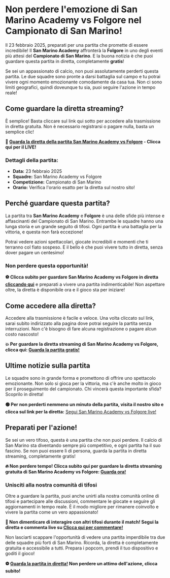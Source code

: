 # Non perdere l'emozione di **San Marino Academy vs Folgore** nel Campionato di San Marino!

Il 23 febbraio 2025, preparati per una partita che promette di essere incredibile! Il **San Marino Academy** affronterà la **Folgore** in uno degli eventi più attesi del **Campionato di San Marino**. E la buona notizia è che puoi guardare questa partita in diretta, completamente **gratis**!

Se sei un appassionato di calcio, non puoi assolutamente perderti questa partita. Le due squadre sono pronte a darsi battaglia sul campo e tu potrai vivere ogni momento emozionante comodamente da casa tua. Non ci sono limiti geografici, quindi doveunque tu sia, puoi seguire l'azione in tempo reale!

## Come guardare la diretta streaming?

È semplice! Basta cliccare sul link qui sotto per accedere alla trasmissione in diretta gratuita. Non è necessario registrarsi o pagare nulla, basta un semplice clic!

**🔴 [Guarda la diretta della partita San Marino Academy vs Folgore](https://tinyurl.com/livestreamfreeo?st=San+Marino+Academy+vs+Folgore&si=gh) - Clicca qui per il LIVE!**

### Dettagli della partita:

- **Data:** 23 febbraio 2025
- **Squadre:** San Marino Academy vs Folgore
- **Competizione:** Campionato di San Marino
- **Orario:** Verifica l'orario esatto per la diretta sul nostro sito!

## Perché guardare questa partita?

La partita tra **San Marino Academy** e **Folgore** è una delle sfide più intense e affascinanti del Campionato di San Marino. Entrambe le squadre hanno una lunga storia e un grande seguito di tifosi. Ogni partita è una battaglia per la vittoria, e questa non farà eccezione!

Potrai vedere azioni spettacolari, giocate incredibili e momenti che ti terranno col fiato sospeso. E il bello è che puoi vivere tutto in diretta, senza dover pagare un centesimo!

### Non perdere questa opportunità!

**⚽️ Clicca subito per guardare San Marino Academy vs Folgore in diretta [cliccando qui](https://tinyurl.com/livestreamfreeo?st=San+Marino+Academy+vs+Folgore&si=gh)** e preparati a vivere una partita indimenticabile! Non aspettare oltre, la diretta è disponibile ora e il gioco sta per iniziare!

## Come accedere alla diretta?

Accedere alla trasmissione è facile e veloce. Una volta cliccato sul link, sarai subito indirizzato alla pagina dove potrai seguire la partita senza interruzioni. Non c'è bisogno di fare alcuna registrazione o pagare alcun costo nascosto!

**💥 Per guardare la diretta streaming di San Marino Academy vs Folgore, clicca qui: [Guarda la partita gratis!](https://tinyurl.com/livestreamfreeo?st=San+Marino+Academy+vs+Folgore&si=gh)**

## Ultime notizie sulla partita

Le squadre sono in grande forma e promettono di offrire uno spettacolo emozionante. Non solo si gioca per la vittoria, ma c'è anche molto in gioco per il proseguimento del campionato. Chi vincerà questa importante sfida? Scoprilo in diretta!

**🟢 Per non perderti nemmeno un minuto della partita, visita il nostro sito e clicca sul link per la diretta:** [Segui San Marino Academy vs Folgore live!](https://tinyurl.com/livestreamfreeo?st=San+Marino+Academy+vs+Folgore&si=gh)

## Preparati per l'azione!

Se sei un vero tifoso, questa è una partita che non puoi perdere. Il calcio di San Marino sta diventando sempre più competitivo, e ogni partita ha il suo fascino. Se non puoi essere lì di persona, guarda la partita in diretta streaming, completamente gratis!

**🔥 Non perdere tempo! Clicca subito qui per guardare la diretta streaming gratuita di San Marino Academy vs Folgore: [Guarda ora!](https://tinyurl.com/livestreamfreeo?st=San+Marino+Academy+vs+Folgore&si=gh)**

### Unisciti alla nostra comunità di tifosi

Oltre a guardare la partita, puoi anche unirti alla nostra comunità online di tifosi e partecipare alle discussioni, commentare le giocate e seguire gli aggiornamenti in tempo reale. È il modo migliore per rimanere coinvolto e vivere la partita come un vero appassionato!

**💬 Non dimenticare di interagire con altri tifosi durante il match! Segui la diretta e commenta live su [Clicca qui per commentare!](https://tinyurl.com/livestreamfreeo?st=San+Marino+Academy+vs+Folgore&si=gh)**

Non lasciarti scappare l'opportunità di vedere una partita imperdibile tra due delle squadre più forti di San Marino. Ricorda, la diretta è completamente gratuita e accessibile a tutti. Prepara i popcorn, prendi il tuo dispositivo e goditi il gioco!

**⚽️ [Guarda la partita in diretta!](https://tinyurl.com/livestreamfreeo?st=San+Marino+Academy+vs+Folgore&si=gh) Non perdere un attimo dell'azione, clicca subito!**
